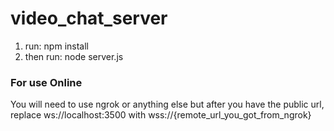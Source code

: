 # video_chat_server

1. run: npm install
2. then run: node server.js

### For use Online

You will need to use ngrok or anything else but after you have the public url, replace ws://localhost:3500 with wss://{remote_url_you_got_from_ngrok}
